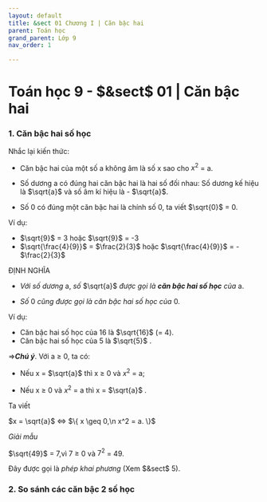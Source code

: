 ```yaml
---
layout: default
title: &sect 01 Chương I | Căn bậc hai
parent: Toán học
grand_parent: Lớp 9
nav_order: 1

---
```

# Toán học 9 - $&sect$ 01 | Căn bậc hai

### 1. Căn bậc hai số học

Nhắc lại kiến thức:

- Căn bậc hai của một số a không âm là số x sao cho $x^2$ = a.

- Số dương a có đúng hai căn bậc hai là hai số đối nhau: Số dương kế hiệu là $\sqrt{a}$ và số âm kí hiệu là - $\sqrt{a}$.

- Số 0 có đúng một căn bậc hai là chính số 0, ta viết $\sqrt{0}$ = 0.

Ví dụ:

- $\sqrt{9}$ = 3 hoặc $\sqrt{9}$ = -3
- $\sqrt{\frac{4}{9}}$ = $\frac{2}{3}$ hoặc $\sqrt{\frac{4}{9}}$ = - $\frac{2}{3}$ 

ĐỊNH NGHĨA
- *Với số dương* a, *số* $\sqrt{a}$ *được gọi là* ***căn bậc hai số học*** *của* a.

- *Số* 0 *cũng được gọi là căn bậc hai số học của* 0.

Ví dụ:
- Căn bậc hai số học của 16 là $\sqrt{16}$ (= 4).
- Căn bậc hai số học của 5 là $\sqrt{5}$ .

$\Rightarrow$***Chú ý***. Với a $\geq$ 0, ta có:

+ Nếu x = $\sqrt{a}$ thì x $\geq$ 0 và $x^2$ = a;

+ Nếu x $\geq$ 0 và $x^2$ = a thì x = $\sqrt{a}$ .

Ta viết

$x = \sqrt{a}$ $\iff$ $\{ x \geq 0,\n x^2 = a. \}$

*Giải mẫu*

$\sqrt{49}$ = 7,vì 7 $\geq$ 0 và $7^2$ = 49.

Đây được gọi là *phép khai phương* (Xem $&sect$ 5).

### 2. So sánh các căn bậc 2 số học